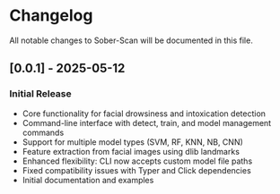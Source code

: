 # Changelog

All notable changes to Sober-Scan will be documented in this file.

## [0.0.1] - 2025-05-12

### Initial Release

- Core functionality for facial drowsiness and intoxication detection
- Command-line interface with detect, train, and model management commands
- Support for multiple model types (SVM, RF, KNN, NB, CNN)
- Feature extraction from facial images using dlib landmarks
- Enhanced flexibility: CLI now accepts custom model file paths
- Fixed compatibility issues with Typer and Click dependencies
- Initial documentation and examples 